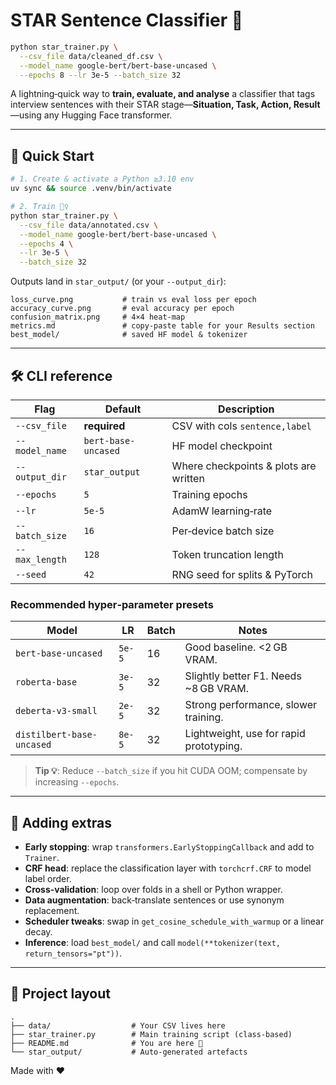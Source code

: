 # STAR Sentence Classifier 📄
```bash
python star_trainer.py \
  --csv_file data/cleaned_df.csv \
  --model_name google-bert/bert-base-uncased \
  --epochs 8 --lr 3e-5 --batch_size 32
```
A lightning‑quick way to **train, evaluate, and analyse** a classifier that tags interview sentences with their STAR stage—**Situation, Task, Action, Result**—using any Hugging Face transformer.

---

## 🚀 Quick Start

```bash
# 1. Create & activate a Python ≥3.10 env
uv sync && source .venv/bin/activate

# 2. Train 🏋️‍♀️
python star_trainer.py \
  --csv_file data/annotated.csv \
  --model_name google-bert/bert-base-uncased \
  --epochs 4 \
  --lr 3e-5 \
  --batch_size 32
```

Outputs land in `star_output/` (or your `--output_dir`):

```
loss_curve.png           # train vs eval loss per epoch
accuracy_curve.png       # eval accuracy per epoch
confusion_matrix.png     # 4×4 heat‑map
metrics.md               # copy‑paste table for your Results section
best_model/              # saved HF model & tokenizer
```

---

## 🛠️  CLI reference

| Flag           | Default             | Description                           |
| -------------- | ------------------- | ------------------------------------- |
| `--csv_file`   | **required**        | CSV with cols `sentence,label`        |
| `--model_name` | `bert-base-uncased` | HF model checkpoint                   |
| `--output_dir` | `star_output`       | Where checkpoints & plots are written |
| `--epochs`     | `5`                 | Training epochs                       |
| `--lr`         | `5e-5`              | AdamW learning‑rate                   |
| `--batch_size` | `16`                | Per‑device batch size                 |
| `--max_length` | `128`               | Token truncation length               |
| `--seed`       | `42`                | RNG seed for splits & PyTorch         |

### Recommended hyper‑parameter presets

| Model                     | LR     | Batch | Notes                                   |
| ------------------------- | ------ | ----- | --------------------------------------- |
| `bert-base-uncased`       | `5e-5` | 16    | Good baseline. <2 GB VRAM.              |
| `roberta-base`            | `3e-5` | 32    | Slightly better F1. Needs \~8 GB VRAM.  |
| `deberta-v3-small`        | `2e-5` | 32    | Strong performance, slower training.    |
| `distilbert-base-uncased` | `8e-5` | 32    | Lightweight, use for rapid prototyping. |

> **Tip 💡**: Reduce `--batch_size` if you hit CUDA OOM; compensate by increasing `--epochs`.

---

## 🧪 Adding extras

* **Early stopping**: wrap `transformers.EarlyStoppingCallback` and add to `Trainer`.
* **CRF head**: replace the classification layer with `torchcrf.CRF` to model label order.
* **Cross‑validation**: loop over folds in a shell or Python wrapper.
* **Data augmentation**: back‑translate sentences or use synonym replacement.
* **Scheduler tweaks**: swap in `get_cosine_schedule_with_warmup` or a linear decay.
* **Inference**: load `best_model/` and call `model(**tokenizer(text, return_tensors="pt"))`.

---

## 📁 Project layout

```
.
├── data/                  # Your CSV lives here
├── star_trainer.py        # Main training script (class‑based)
├── README.md              # You are here 👋
└── star_output/           # Auto‑generated artefacts
```

Made with ❤️
